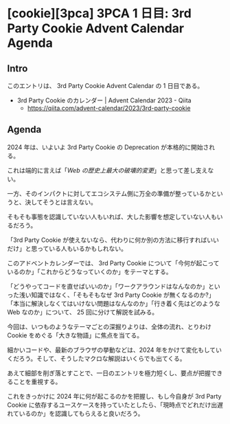 # [cookie][3pca] 3PCA 1 日目: 3rd Party Cookie Advent Calendar Agenda

## Intro

このエントリは、 3rd Party Cookie Advent Calendar の 1 日目である。

- 3rd Party Cookie のカレンダー | Advent Calendar 2023 - Qiita
  - https://qiita.com/advent-calendar/2023/3rd-party-cookie


## Agenda

2024 年は、いよいよ 3rd Party Cookie の Deprecation が本格的に開始される。

これは端的に言えば「*Web の歴史上最大の破壊的変更*」と思って差し支えない。

一方、そのインパクトに対してエコシステム側に万全の準備が整っているかというと、決してそうとは言えない。

そもそも事態を認識していない人もいれば、大した影響を想定していない人もいるだろう。

「3rd Party Cookie が使えないなら、代わりに何か別の方法に移行すればいいだけ」と思っている人もいるかもしれない。

このアドベントカレンダーでは、 3rd Party Cookie について「今何が起こっているのか」「これからどうなっていくのか」をテーマとする。

「どうやってコードを直せばいいのか」「ワークアラウンドはなんなのか」といった浅い知識ではなく、「そもそもなぜ 3rd Party Cookie が無くなるのか?」「本当に解決しなくてはいけない問題はなんなのか」「行き着く先はどのような Web なのか」について、 25 回に分けて解説を試みる。

今回は、いつものようなテーマごとの深掘りよりは、全体の流れ、とりわけ Cookie をめぐる「大きな物語」に焦点を当てる。

細かいコードや、最新のブラウザの挙動などは、2024 年をかけて変化もしていくだろう。そして、そうしたマクロな解説はいくらでも出てくる。

あえて細部を削ぎ落とすことで、一日のエントリを極力短くし、要点が把握できることを重視する。

これをきっかけに 2024 年に何が起こるのかを把握し、もし今自身が 3rd Party Cookie に依存するユースケースを持っていたとしたら、「現時点でどれだけ出遅れているのか」を認識してもらえると良いだろう。